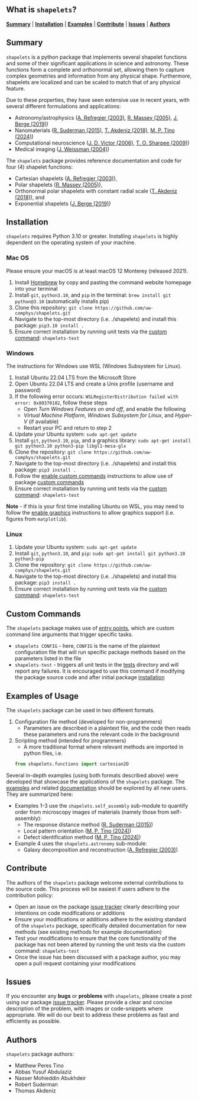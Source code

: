 ## What is `shapelets`?

[**Summary**](#summary)
| [**Installation**](#installation)
| [**Examples**](#examples-of-usage)
| [**Contribute**](#contribute)
| [**Issues**](#issues)
| [**Authors**](#authors)


## Summary 

`shapelets` is a python package that implements several shapelet functions and some of their significant applications in science and astronomy. These functions form a complete and orthonormal set, allowing them to capture complex geometries and information from any physical shape. Furthermore, shapelets are localized and can be scaled to match that of any physical feature. 

Due to these properties, they have seen extensive use in recent years, with several different formulations and applications:

* Astronomy/astrophysics ([A. Refregier (2003)](https://doi.org/10.1046/j.1365-8711.2003.05901.x), [R. Massey (2005)](https://doi.org/10.48550/arXiv.astro-ph/0408445), [J. Berge (2019)](https://doi.org/10.48550/arXiv.1903.05837))
* Nanomaterials ([R. Suderman (2015)](http://dx.doi.org/10.1103/PhysRevE.91.033307), [T. Akdeniz (2018)](https://doi.org/10.1088/1361-6528/aaf353), [M. P. Tino (2024)](http://dx.doi.org/10.1088/1361-6528/ad1df4))
* Computational neuroscience ([J. D. Victor (2006)](https://doi.org/10.1152/jn.00498.2005), [T. O. Sharpee (2009)](https://doi.org/10.1007%2Fs10827-008-0107-5))
* Medical imaging ([J. Weissman (2004)](https://doi.org/10.1364/OPEX.12.005760))

The `shapelets` package provides reference documentation and code for four (4) shapelet functions: 

* Cartesian shapelets ([A. Refregier (2003)](https://doi.org/10.1046/j.1365-8711.2003.05901.x)), 
* Polar shapelets ([R. Massey (2005)](https://doi.org/10.48550/arXiv.astro-ph/0408445)),
* Orthonormal polar shapelets with constant radial scale ([T. Akdeniz (2018)](https://doi.org/10.1088/1361-6528/aaf353)), and 
* Exponential shapelets ([J. Berge (2019)](https://doi.org/10.48550/arXiv.1903.05837))


## Installation

`shapelets` requires Python 3.10 or greater.
Installing `shapelets` is highly dependent on the operating system of your machine. 

### Mac OS

Please ensure your macOS is at least macOS 12 Monterey (released 2021).

1. Install [Homebrew](https://brew.sh/) by copy and pasting the command website homepage into your terminal
2. Install `git`, `python3.10`, and `pip` in the terminal: `brew install git python@3.10` (automatically installs pip) 
3. Clone this repository: `git clone https://github.com/uw-comphys/shapelets.git`
4. Navigate to the top-most directory (i.e. ./shapelets) and install this package: `pip3.10 install .`
5. Ensure correct installation by running unit tests via the [custom command](#custom-commands): `shapelets-test`

### Windows

The instructions for Windows use WSL (Windows Subsystem for Linux). 

1. Install Ubuntu 22.04 LTS from the Microsoft Store 
2. Open Ubuntu 22.04 LTS and create a Unix profile (username and password) 
3. If the following error occurs: `WSLRegisterDistribution failed with error: 0x80370102`, follow these steps
	* Open *Turn Windows Features on and off*, and enable the following
	* *Virtual Machine Platform*, *Windows Subsystem for Linux*, and *Hyper-V* (if available) 
	* Restart your PC and return to step 2
4. Update your Ubuntu system:  `sudo apt-get update`
5. Install `git`, `python3.10`, `pip`, and a graphics library: `sudo apt-get install git python3.10 python3-pip libgl1-mesa-glx`
6. Clone the repository: `git clone https://github.com/uw-comphys/shapelets.git`
7. Navigate to the top-most directory (i.e. ./shapelets) and install this package: `pip3 install .`
8. Follow the [enable custom commands](https://github.com/uw-comphys/shapelets/tree/main/docs/WSL) instructions to allow use of package [custom commands](#custom-commands) 
9. Ensure correct installation by running unit tests via the [custom command](#custom-commands): `shapelets-test`

**Note** - if this is your first time installing Ubuntu on WSL, you may need to follow the [enable graphics](https://github.com/uw-comphys/shapelets/tree/main/docs/WSL) instructions to allow graphics support (i.e. figures from `matplotlib`).

### Linux

1. Update your Ubuntu system: `sudo apt-get update`
2. Install `git`, `python3.10`, and `pip`: `sudo apt-get install git python3.10 python3-pip`
3. Clone the repository: `git clone https://github.com/uw-comphys/shapelets.git`
4. Navigate to the top-most directory (i.e. ./shapelets) and install this package: `pip3 install .`
5. Ensure correct installation by running unit tests via the [custom command](#custom-commands): `shapelets-test`


## Custom Commands

The `shapelets` package makes use of [entry points](https://packaging.python.org/en/latest/specifications/entry-points/), which are custom command line arguments that trigger specific tasks.

* `shapelets CONFIG` - here, `CONFIG` is the name of the plaintext configuration file that will run specific package methods based on the parameters listed in the file
* `shapelets-test` - triggers all unit tests in the [tests](https://github.com/uw-comphys/shapelets) directory and will report any failures. It is encouraged to use this command if modifying the package source code and after initial package [installation](#installation)


## Examples of Usage

The `shapelets` package can be used in two different formats.

1. Configuration file method (developed for non-programmers)
    * Parameters are described in a plaintext file, and the code then reads these parameters and runs the relevant code in the background
2. Scripting method (intended for programmers)
    * A more traditional format where relevant methods are imported in python files, i.e. 
    ```python 
    from shapelets.functions import cartesian2D
    ```

Several in-depth examples (using both formats described above) were developed that showcase the applications of the `shapelets` package. 
The [examples](https://github.com/uw-comphys/shapelets/tree/main/examples) and related [documentation](https://github.com/uw-comphys/shapelets/tree/main/docs/examples) should be explored by all new users.
They are summarized here:

* Examples 1-3 use the `shapelets.self_assembly` sub-module to quantify order from microscopy images of materials (namely those from self-assembly):
    * The response distance method ([R. Suderman (2015)](http://dx.doi.org/10.1103/PhysRevE.91.033307))
    * Local pattern orientation ([M. P. Tino (2024)](http://dx.doi.org/10.1088/1361-6528/ad1df4))
    * Defect identification method ([M. P. Tino (2024)](http://dx.doi.org/10.1088/1361-6528/ad1df4))
* Example 4 uses the `shapelets.astronomy` sub-module:
    * Galaxy decomposition and reconstruction ([A. Refregier (2003)](https://doi.org/10.1046/j.1365-8711.2003.05901.x))


## Contribute

The authors of the `shapelets` package welcome external contributions to the source code. This process will be easiest if users adhere to the contribution policy:

* Open an issue on the package [issue tracker](https://github.com/uw-comphys/shapelets/issues) clearly describing your intentions on code modifications or additions
* Ensure your modifications or additions adhere to the existing standard of the `shapelets` package, specifically detailed documentation for new methods (see existing methods for example documentation)
* Test your modifications to ensure that the core functionality of the package has not been altered by running the unit tests via the custom command: `shapelets-test`
* Once the issue has been discussed with a package author, you may open a pull request containing your modifications


## Issues

If you encounter any **bugs** or **problems** with `shapelets`, please create a post using our package [issue tracker](https://github.com/uw-comphys/shapelets/issues). Please provide a clear and concise description of the problem, with images or code-snippets where appropriate. We will do our best to address these problems as fast and efficiently as possible.


## Authors

`shapelets` package authors:

* Matthew Peres Tino
* Abbas Yusuf Abdulaziz 
* Nasser Mohieddin Abukhdeir
* Robert Suderman 
* Thomas Akdeniz
